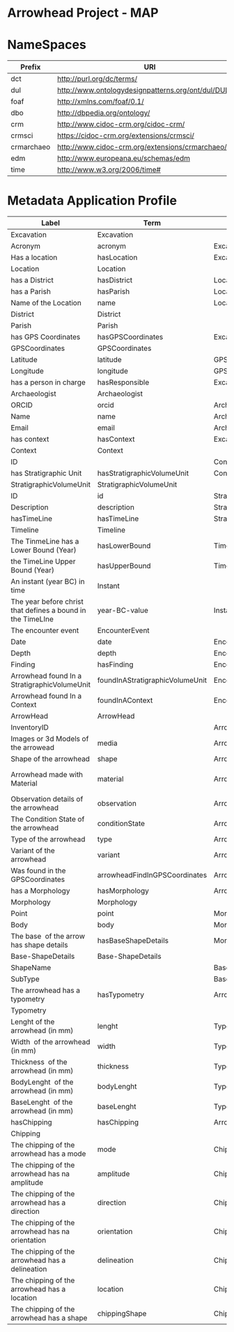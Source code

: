 # Arrowhead Project - MAP

# NameSpaces
| Prefix     | URI                                                   |
| ---------- | ----------------------------------------------------- |
| dct        | http://purl.org/dc/terms/                             |
| dul        | http://www.ontologydesignpatterns.org/ont/dul/DUL.owl |
| foaf       | http://xmlns.com/foaf/0.1/                            |
| dbo        | http://dbpedia.org/ontology/                          |
| crm        | http://www.cidoc-crm.org/cidoc-crm/                   |
| crmsci     | https://cidoc-crm.org/extensions/crmsci/              |
| crmarchaeo | http://www.cidoc-crm.org/extensions/crmarchaeo/       |
| edm        | http://www.europeana.eu/schemas/edm                   |
| time       | http://www.w3.org/2006/time#                          |


# Metadata Application Profile

| Label                                                       | Term                            | Domain                  | Range                   | Vocabulary Term                    | Cardinality | SES             | VES                    |
| ----------------------------------------------------------- | ------------------------------- | ----------------------- | ----------------------- | ---------------------------------- | ----------- | --------------- | ---------------------- |
| Excavation                                                  | Excavation                      |                         |                         | crmarchaeo:A9                      |             |                 |                        |
| Acronym                                                     | acronym                         | Excavation              | literal                 | dcterms:identifier                 | 1-1         |                 |                        |
| Has a location                                              | hasLocation                     | Excavation              | Location                | dul:hasLocation                    | 0-1         |                 |                        |
| Location                                                    | Location                        |                         |                         | dbo:Place                          |             |                 |                        |
| has a District                                              | hasDistrict                     | Location                | District                |                                    |             |                 |                        |
| has a Parish                                                | hasParish                       | Location                | Parish                  |                                    |             |                 |                        |
| Name of the Location                                        | name                            | Location                | Literal                 | dbo:informationName                | 0-1         |                 |                        |
| District                                                    | District                        |                         |                         | dbo:District                       |             |                 |                        |
| Parish                                                      | Parish                          |                         |                         | dbo:Parish                         |             |                 |                        |
| has GPS Coordinates                                         | hasGPSCoordinates               | Excavation              | GPSCoordinates          | ah:hasGPSCoordinates               | 0-1         |                 |                        |
| GPSCoordinates                                              | GPSCoordinates                  |                         |                         | geo:SpatialThing                   |             |                 |                        |
| Latitude                                                    | latitude                        | GPSCoordinates          | double                  | geo:lat                            | 0-1         |                 |                        |
| Longitude                                                   | longitude                       | GPSCoordinates          | double                  | geo:long                           | 0-1         |                 |                        |
| has a person in charge                                      | hasResponsible                  | Excavation              | Archaeologist           | ah:hasResponsible                  | 0-1         |                 |                        |
| Archaeologist                                               | Archaeologist                   |                         |                         | foaf:Person                        |             |                 |                        |
| ORCID                                                       | orcid                           | Archaeologist           | anyURI                  | foaf:account                       | 1-1         |                 |                        |
| Name                                                        | name                            | Archaeologist           | Literal                 | foaf:name                          | 0-1         |                 |                        |
| Email                                                       | email                           | Archaeologist           | anyURI                  | foaf:mbox                          | 0-M         | mailto:         |                        |
| has context                                                 | hasContext                      | Excavation              | Context                 | ah:hasContext                      | 1-M         |                 |                        |
| Context                                                     | Context                         |                         |                         | crmarchaeo:A1                      |             |                 |                        |
| ID                                                          |                                 | Context                 | Literal                 | dcterms:identifier                 | 1-1         |                 |                        |
| has Stratigraphic Unit                                      | hasStratigraphicVolumeUnit      | Context                 | StratigraphicVolumeUnit | ah:hasStratigraphicVolumeUnit      | 1-M         |                 |                        |
| StratigraphicVolumeUnit                                     | StratigraphicVolumeUnit         |                         |                         | crmarchaeo:A2                      |             |                 |                        |
| ID                                                          | id                              | StratigraphicVolumeUnit | Literal                 | dcterms:identifier                 | 1-1         |                 |                        |
| Description                                                 | description                     | StratigraphicVolumeUnit | Literal                 | dcterms:description                | 0-1         |                 |                        |
| hasTimeLine                                                 | hasTimeLine                     | StratigraphicVolumeUnit | Timeline                | ah:hasTimeLine                     | 0-1         |                 |                        |
| Timeline                                                    | Timeline                        |                         |                         | time:TemporalEntity                | 0-1         |                 |                        |
| The TinmeLine has a Lower Bound (Year)                      | hasLowerBound                   | Timeline                | Instant                 | time:hasBeginning                  | 0-M         |                 |                        |
| the TimeLine Upper Bound (Year)                             | hasUpperBound                   | Timeline                | Instant                 | time:hasEnd                        | 0-M         |                 |                        |
| An instant (year BC) in time                                | Instant                         |                         |                         | time:Instant                       |             |                 |                        |
| The year before christ that defines a bound in the TimeLIne | year-BC-value                   | Instant                 | LIteral                 | time:inXSDYear                     | 0-1         | Integer         |                        |
| The encounter event                                         | EncounterEvent                  |                         |                         | crmsci:S19                         |             |                 |                        |
| Date                                                        | date                            | EncounterEvent          | Literal                 | dcterms:date                       | 0-1         | date            |                        |
| Depth                                                       | depth                           | EncounterEvent          | LIteral                 | dbo:depth                          | 0-1         | double          |                        |
| Finding                                                     | hasFinding                      | EncounterEvent          | ArrowHead               | crmsci:O19                         | 0-M         |                 |                        |
| Arrowhead found In a StratigraphicVolumeUnit                | foundInAStratigraphicVolumeUnit | EncounterEvent          | StratigraphicVolumeUnit | ah:foundInAStratigraphicVolumeUnit | 0-1         |                 |                        |
| Arrowhead found In a Context                                | foundInAContext                 | EncounterEvent          | Context                 | ah:foundInAContext                 | 0-1         |                 |                        |
| ArrowHead                                                   | ArrowHead                       |                         |                         | crm:E24                            |             |                 |                        |
| InventoryID                                                 |                                 | ArrowHead               | Literal                 | dcterms:identifier                 | 1-1         |                 |                        |
| Images or 3d Models of the arrowead                         | media                           | ArrowHead               | anyURI                  | edm:Webresource                    | 0-M         |                 |                        |
| Shape of the arrowhead                                      | shape                           | ArrowHead               | anyURI                  | ah:shape                           | 0-1         |                 | AH-Shape               |
| Arrowhead made with Material                                | material                        | ArrowHead               | Literal                 | crm:57                             | 0-1         | Getty Vocab AAT |                        |
| Observation details of the arrowhead                        | observation                     | ArrowHead               | Literal                 | dbo:Annotation                     | 0-1         |                 |                        |
| The Condition State of the arrowhead                        | conditionState                  | ArrowHead               |                         | crm:E3                             | 0-1         |                 |                        |
| Type of the arrowhead                                       | type                            | ArrowHead               | anyURI                  | crm:E55                            | 0-1         |                 | AH-Type                |
| Variant of the arrowhead                                    | variant                         | ArrowHead               | anyURI                  | ah:variant                         | 0-1         |                 | AH-Variant             |
| Was found in the GPSCoordinates                             | arrowheadFindInGPSCoordinates   | ArrowHead               | GPSCoordinates          | ah:arrowheadFindInGPSCoordinates   | 0-1         |                 |                        |
| has a Morphology                                            | hasMorphology                   | ArrowHead               | Morphology              | ah:hasMorphology                   | 0-1         |                 |                        |
| Morphology                                                  | Morphology                      |                         |                         | ah:Morphology                      |             |                 |                        |
| Point                                                       | point                           | Morphology              | anyURI                  | ah:point                           | 0-1         |                 | AH-Point               |
| Body                                                        | body                            | Morphology              | Literal                 | ah:body                            | 0-1         |                 |                        |
| The base  of the arrow has shape details                    | hasBaseShapeDetails             | Morphology              | Base-ShapeDetails       | ah:hasBaseShapeDetails             | 0-1         |                 |                        |
| Base-ShapeDetails                                           | Base-ShapeDetails               |                         |                         | ah:BaseShapeDetails                |             |                 |                        |
| ShapeName                                                   |                                 | Base-ShapeDetails       | anyURI                  | ah:ShapeName                       | 0-1         |                 | AH-ShapeName           |
| SubType                                                     |                                 | Base-ShapeDetails       | LIteral                 | ah:subType                         | 0-1         | boolean         |                        |
| The arrowhead has a typometry                               | hasTypometry                    | Arrowhead               | Typometry               | ah:hasTypometry                    | 0-1         |                 |                        |
| Typometry                                                   |                                 |                         |                         | ah:Typometry                       | 0-1         |                 |                        |
| Lenght of the arrowhead (in mm)                             | lenght                          | Typometry               | LIteral                 | ah:length                          | 0-1         | double          |                        |
| Width  of the arrowhead (in mm)                             | width                           | Typometry               | LIteral                 | ah:Width                           | 0-1         | double          |                        |
| Thickness  of the arrowhead (in mm)                         | thickness                       | Typometry               | LIteral                 | ah:thickness                       | 0-1         | double          |                        |
| BodyLenght  of the arrowhead (in mm)                        | bodyLenght                      | Typometry               | LIteral                 | ah:bodyLength                      | 0-1         | double          |                        |
| BaseLenght  of the arrowhead (in mm)                        | baseLenght                      | Typometry               | LIteral                 | ah:baseLength                      | 0-1         | double          |                        |
| hasChipping                                                 | hasChipping                     | Arrowhead               | Chipping                | ah:hasChipping                     | 0-1         |                 |                        |
| Chipping                                                    |                                 |                         |                         | ah:Chipping                        | 0-1         |                 |                        |
| The chipping of the arrowhead has a mode                    | mode                            | Chipping                | anyURI                  | ah:mode                            | 0-1         |                 | AH-ChippingMode        |
| The chipping of the arrowhead has na amplitude              | amplitude                       | Chipping                | anyURI                  | ah:amplitude                       | 0-1         |                 | AH-ChippingAmplitude   |
| The chipping of the arrowhead has a direction               | direction                       | Chipping                | anyURI                  | ah:direction                       | 0-1         |                 | AH-ChippingDirection   |
| The chipping of the arrowhead has na orientation            | orientation                     | Chipping                | anyURI                  | ah:orientation                     | 0-1         |                 | AH-ChippingOrientation |
| The chipping of the arrowhead has a delineation             | delineation                     | Chipping                | anyURI                  | ah:dileneation                     | 0-1         |                 | AH-ChippingDelineation |
| The chipping of the arrowhead has a location                | location                        | Chipping                | anyURI                  | ah:chippinglocation                | 0-1         |                 | AH-ChippingLocation    |
| The chipping of the arrowhead has a shape                   | chippingShape                   | Chipping                | anyURI                  | ah:chippingShape                   | 0-1         |                 | AH-ChippingShape       |

